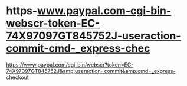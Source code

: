 # https-www.paypal.com-cgi-bin-webscr-token-EC-74X97097GT845752J-useraction-commit-cmd-_express-chec
https://www.paypal.com/cgi-bin/webscr?token=EC-74X97097GT845752J&amp;useraction=commit&amp;cmd=_express-checkout
